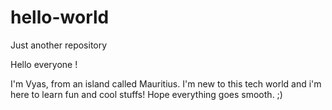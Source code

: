 # hello-world
Just another repository

Hello everyone ! 

I'm Vyas, from an island called Mauritius.
I'm new to this tech world and i'm here to learn fun and cool stuffs!
Hope everything goes smooth. ;)
